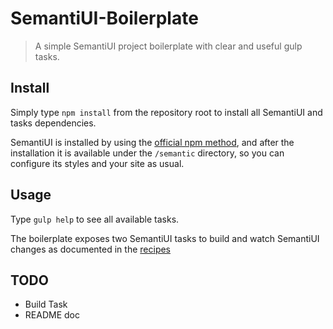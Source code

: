 # SemantiUI-Boilerplate

> A simple SemantiUI project boilerplate with clear and useful gulp tasks.

## Install
Simply type `npm install` from the repository root to install all SemantiUI and tasks dependencies.

SemantiUI is installed by using the [official npm method](http://semantic-ui.com/introduction/getting-started.html), and after the installation it is available under the `/semantic` directory, so you can configure its styles and your site as usual.

## Usage
Type `gulp help` to see all available tasks.

The boilerplate exposes two SemantiUI tasks to build and watch SemantiUI changes as documented in the [recipes](http://semantic-ui.com/introduction/advanced-usage.html)

## TODO
* Build Task
* README doc
